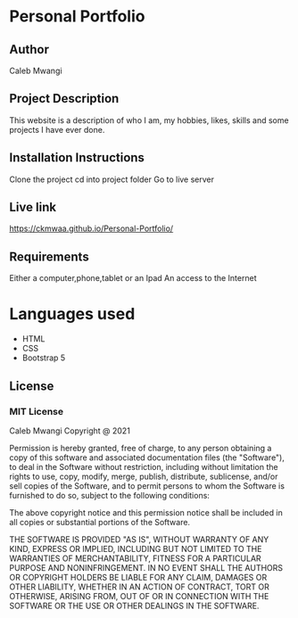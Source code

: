 # Personal Portfolio

## Author
Caleb Mwangi

## Project Description 
This website is a description of who I am, my hobbies, likes, skills and some projects I have ever done.

## Installation Instructions 
Clone the project
cd into project folder
Go to live server

## Live link
https://ckmwaa.github.io/Personal-Portfolio/

## Requirements
​Either a computer,phone,tablet or an Ipad​
An access to the Internet​

# Languages used 
* HTML
* CSS
* Bootstrap 5

## License
### MIT License


Caleb Mwangi Copyright @ 2021 

Permission is hereby granted, free of charge, to any person obtaining a copy
of this software and associated documentation files (the "Software"), to deal
in the Software without restriction, including without limitation the rights
to use, copy, modify, merge, publish, distribute, sublicense, and/or sell
copies of the Software, and to permit persons to whom the Software is
furnished to do so, subject to the following conditions:

The above copyright notice and this permission notice shall be included in all
copies or substantial portions of the Software.

THE SOFTWARE IS PROVIDED "AS IS", WITHOUT WARRANTY OF ANY KIND, EXPRESS OR
IMPLIED, INCLUDING BUT NOT LIMITED TO THE WARRANTIES OF MERCHANTABILITY,
FITNESS FOR A PARTICULAR PURPOSE AND NONINFRINGEMENT. IN NO EVENT SHALL THE
AUTHORS OR COPYRIGHT HOLDERS BE LIABLE FOR ANY CLAIM, DAMAGES OR OTHER
LIABILITY, WHETHER IN AN ACTION OF CONTRACT, TORT OR OTHERWISE, ARISING FROM,
OUT OF OR IN CONNECTION WITH THE SOFTWARE OR THE USE OR OTHER DEALINGS IN THE
SOFTWARE.
